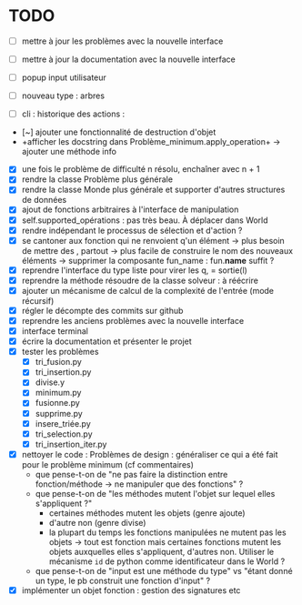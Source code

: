 # TODO
- [ ] mettre à jour les problèmes avec la nouvelle interface
- [ ] mettre à jour la documentation avec la nouvelle interface
- [ ] popup input utilisateur
- [ ] nouveau type : arbres
- [ ] cli : historique des actions : 


- [~] ajouter une fonctionnalité de destruction d'objet
- +afficher les docstring dans Problème_minimum.apply_operation+
  -> ajouter une méthode info
- [X] une fois le problème de difficulté n résolu, enchaîner avec n + 1
- [X] rendre la classe Problème plus générale
- [X] rendre la classe Monde plus générale et supporter d'autres structures de données 
- [X] ajout de fonctions arbitraires à l'interface de manipulation
- [X] self.supported_opérations : pas très beau. À déplacer dans World
- [X] rendre indépendant le processus de sélection et d'action ?
- [X] se cantoner aux fonction qui ne renvoient q'un élément
-> plus besoin de mettre des , partout
-> plus facile de construire le nom des nouveaux éléments
-> supprimer la composante fun_name : fun.__name__ suffit ?
- [X] reprendre l'interface du type liste pour virer les q, = sortie(l)
- [X] reprendre la méthode résoudre de la classe solveur : à réécrire
- [X] ajouter un mécanisme de calcul de la complexité de l'entrée (mode récursif)
- [X] régler le décompte des commits sur github
- [X] reprendre les anciens problèmes avec la nouvelle interface
- [X] interface terminal
- [X] écrire la documentation et présenter le projet
- [X] tester les problèmes 
	- [X] tri_fusion.py
	- [X] tri_insertion.py
	- [X] divise.y
	- [X] minimum.py
	- [X] fusionne.py 
	- [X] supprime.py 
	- [X] insere_triée.py 
	- [X] tri_selection.py 
	- [X] tri_insertion_iter.py
- [X] nettoyer le code :
  Problèmes de design :
  généraliser ce qui a été fait pour le problème minimum (cf commentaires)
  - que pense-t-on de "ne pas faire la distinction entre fonction/méthode -> ne manipuler que des fonctions" ?
  - que pense-t-on de "les méthodes mutent l'objet sur lequel elles s'appliquent ?"
	- certaines méthodes mutent les objets (genre ajoute)
	- d'autre non (genre divise)
	- la plupart du temps les fonctions manipulées ne mutent pas les objets
  -> tout est fonction mais certaines fonctions mutent les objets auxquelles elles s'appliquent, d'autres non. Utiliser le mécanisme `id` de python comme identificateur dans le World ?
  - que pense-t-on de "input est une méthode du type" vs "étant donné un type, le pb construit une fonction d'input" ?
- [X] implémenter un objet fonction : gestion des signatures etc
